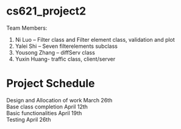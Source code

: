 # cs621_project2

Team Members:   
1. Ni Luo – Filter class and Filter element class, validation and plot   
2. Yalei Shi – Seven filterelements subclass   
3. Yousong Zhang – diffServ class  
4. Yuxin Huang- traffic class, client/server  

  
  
# Project Schedule #  

Design and Allocation of work		 March 26th	   
Base class completion	        	 April 12th        	 
Basic functionalities	         	 April 19th   	
Testing	                         April 26th   	

